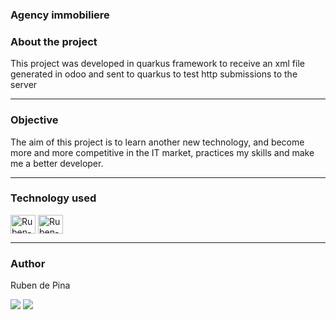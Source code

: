 <h3>Agency immobiliere</h3>
<div style="display: inline_block">
<h3>About the project</h3>
<p>This project was developed in quarkus framework to receive an xml file generated in odoo and sent to quarkus to test http submissions to the server</p>
<hr>

<h3>Objective</h3>
<p>The aim of this project is to learn another new technology, and become more and more competitive in the IT market, practices my skills and make me a better developer.</p>
<hr>

<h3>Technology used</h3>
<p><div style="display: inline_block">
  <img align="center" alt="Ruben-git" height="30" width="40" src="https://cdn.jsdelivr.net/gh/devicons/devicon/icons/git/git-original.svg" />
  <img align="center" alt="Ruben-Quarkus" height="30" width="40" src="https://user-images.githubusercontent.com/75695011/199479541-acf05c7d-02ac-4fd6-88bd-126a6fbfd910.png">
</div></p>
<hr>

<h3>Author</h3>
<p>Ruben de Pina</p>
<p><div>
    <a href = "mailto:rubenpina758@gmail.com"><img src="https://img.shields.io/badge/-Gmail-%23333?style=for-the-badge&logo=gmail&logoColor=white" target="_blank"></a>
   <a href="https://www.linkedin.com/in/ruben-pina-3851b4235/" target="_blank"><img src="https://img.shields.io/badge/-LinkedIn-%230077B5?style=for-the-badge&logo=linkedin&logoColor=white" target="_blank"></a>
</div></p>

